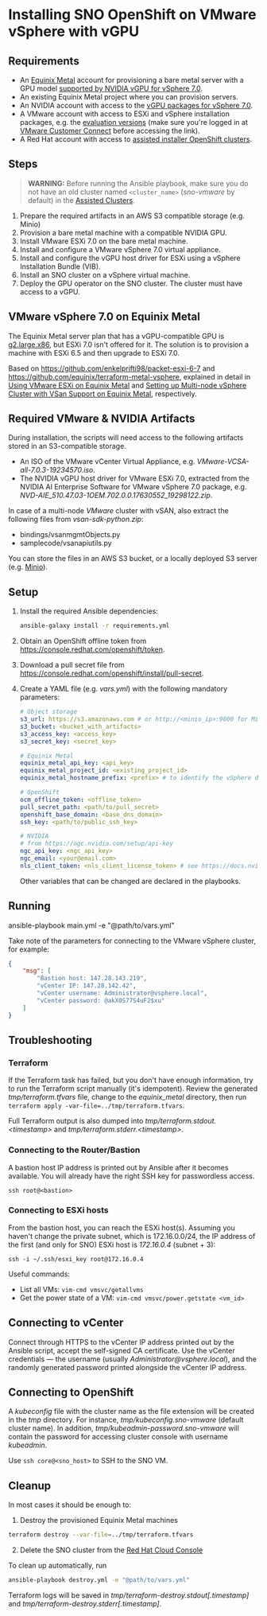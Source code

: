 # Installing SNO OpenShift on VMware vSphere with vGPU

## Requirements

* An [Equinix Metal](https://metal.equinix.com/) account for provisioning a bare metal server with a GPU model [supported by NVIDIA vGPU for vSphere 7.0](https://docs.nvidia.com/grid/latest/product-support-matrix/index.html#abstract__vmware-vsphere).
* An existing Equinix Metal project where you can provision servers.
* An NVIDIA account with access to the [vGPU packages for vSphere 7.0](https://ui.licensing.nvidia.com/software).
* A VMware account with access to ESXi and vSphere installation packages, e.g. the [evaluation versions](https://customerconnect.vmware.com/group/vmware/evalcenter) (make sure you're logged in at [VMware Customer Connect](https://customerconnect.vmware.com/dashboard) before accessing the link).
* A Red Hat account with access to [assisted installer OpenShift clusters](https://console.redhat.com/openshift/assisted-installer/clusters/~new).

## Steps

> **WARNING:** Before running the Ansible playbook, make sure you do not have an old cluster named `<cluster_name>` (_sno-vmware_ by default) in the [Assisted Clusters](https://console.redhat.com/openshift/assisted-installer/clusters).

1. Prepare the required artifacts in an AWS S3 compatible storage (e.g. Minio)
2. Provision a bare metal machine with a compatible NVIDIA GPU.
3. Install VMware ESXi 7.0 on the bare metal machine.
4. Install and configure a VMware vSphere 7.0 virtual appliance.
5. Install and configure the vGPU host driver for ESXi using a vSphere Installation Bundle (VIB).
6. Install an SNO cluster on a vSphere virtual machine.
7. Deploy the GPU operator on the SNO cluster. The cluster must have access to a vGPU.

## VMware vSphere 7.0 on Equinix Metal

The Equinix Metal server plan that has a vGPU-compatible GPU is [g2.large.x86](https://metal.equinix.com/developers/docs/servers/server-specs/#g2largex86), but ESXi 7.0 isn't offered for it. The solution is to provision a machine with ESXi 6.5 and then upgrade to ESXi 7.0.

Based on https://github.com/enkelprifti98/packet-esxi-6-7 and https://github.com/equinix/terraform-metal-vsphere, explained in detail in [Using VMware ESXi on Equinix Metal](https://metal.equinix.com/developers/guides/vmware-esxi/) and [Setting up Multi-node vSphere Cluster with VSan Support on Equinix Metal](https://metal.equinix.com/developers/guides/vmware/), respectively.

## Required VMware & NVIDIA Artifacts

During installation, the scripts will need access to the following artifacts stored in an S3-compatible storage. 

* An ISO of the VMware vCenter Virtual Appliance, e.g. _VMware-VCSA-all-7.0.3-19234570.iso_.
* The NVIDIA vGPU host driver for VMware ESXi 7.0, extracted from the NVIDIA AI Enterprise Software for VMware vSphere 7.0 package, e.g. _NVD-AIE_510.47.03-1OEM.702.0.0.17630552_19298122.zip_.

In case of a multi-node _*VMware*_ cluster with vSAN, also extract the following files from _vsan-sdk-python.zip_:

* bindings/vsanmgmtObjects.py
* samplecode/vsanapiutils.py

You can store the files in an AWS S3 bucket, or a locally deployed S3 server (e.g. [Minio](https://min.io/download)).

## Setup

1. Install the required Ansible dependencies:

    ```sh
    ansible-galaxy install -r requirements.yml
    ```

2. Obtain an OpenShift offline token from https://console.redhat.com/openshift/token.

3. Download a pull secret file from https://console.redhat.com/openshift/install/pull-secret.

4. Create a YAML file (e.g. _vars.yml_) with the following mandatory parameters:

    ```yaml
    # Object storage
    s3_url: https://s3.amazonaws.com # or http://<minio_ip>:9000 for Minio
    s3_bucket: <bucket_with_artifacts>
    s3_access_key: <access_key>
    s3_secret_key: <secret_key>

    # Equinix Metal
    equinix_metal_api_key: <api_key>
    equinix_metal_project_id: <existing_project_id>
    equinix_metal_hostname_prefix: <prefix> # to identify the vSphere deployment in a shared project, e.g. your username

    # OpenShift
    ocm_offline_token: <offline_token>
    pull_secret_path: <path/to/pull_secret>
    openshift_base_domain: <base_dns_domain>
    ssh_key: <path/to/public_ssh_key>

    # NVIDIA
    # from https://ngc.nvidia.com/setup/api-key
    ngc_api_key: <ngc_api_key>
    ngc_email: <your@email.com>
    nls_client_token: <nls_client_license_token> # see https://docs.nvidia.com/license-system/latest/pdf/nvidia-license-system-user-guide.pdf
    ```

    Other variables that can be changed are declared in the playbooks.

## Running

ansible-playbook main.yml -e "@path/to/vars.yml"

Take note of the parameters for connecting to the VMware vSphere cluster, for example:

```json
{
    "msg": [
        "Bastion host: 147.28.143.219",
        "vCenter IP: 147.28.142.42",
        "vCenter username: Administrator@vsphere.local",
        "vCenter password: @akX0S77S4uF2$xu"
    ]
}
```

## Troubleshooting

### Terraform

If the Terraform task has failed, but you don't have enough information, try to run the Terraform script manually (it's idempotent).
Review the generated _tmp/terraform.tfvars_ file, change to the _equinix\_metal_ directory, then run `terraform apply -var-file=../tmp/terraform.tfvars`.

Full Terraform output is also dumped into _tmp/terraform.stdout.&lt;timestamp&gt;_ and _tmp/terraform.stderr.&lt;timestamp&gt;_.

### Connecting to the Router/Bastion

A bastion host IP address is printed out by Ansible after it becomes available. You will already have the right SSH key for passwordless access.

`ssh root@<bastion>`

### Connecting to ESXi hosts

From the bastion host, you can reach the ESXi host(s). Assuming you haven't change the private subnet, which is 172.16.0.0/24, the IP address of the first (and only for SNO) ESXi host is _172.16.0.4_ (subnet + 3):

`ssh -i ~/.ssh/esxi_key root@172.16.0.4`

Useful commands:

* List all VMs: `vim-cmd vmsvc/getallvms`
* Get the power state of a VM: `vim-cmd vmsvc/power.getstate <vm_id>`

## Connecting to vCenter

Connect through HTTPS to the vCenter IP address printed out by the Ansible script, accept the self-signed CA certificate.
Use the vCenter credentials &mdash; the username (usually _Administrator@vsphere.local_), and the randomly generated password printed alongside the vCenter IP address.

## Connecting to OpenShift

A _kubeconfig_ file with the cluster name as the file extension will be created in the _tmp_ directory. For instance, _tmp/kubeconfig.sno-vmware_ (default cluster name). In addition, _tmp/kubeadmin-password.sno-vmware_ will contain the password for accessing cluster console with username _kubeadmin_.

Use `ssh core@<sno_host>` to SSH to the SNO VM.

## Cleanup

In most cases it should be enough to:

1. Destroy the provisioned Equinix Metal machines

```sh
terraform destroy --var-file=../tmp/terraform.tfvars
```

2. Delete the SNO cluster from the [Red Hat Cloud Console](https://console.redhat.com/openshift/assisted-installer/clusters/)

To clean up automatically, run

```sh
ansible-playbook destroy.yml -e "@path/to/vars.yml"
```

Terraform logs will be saved in  _tmp/terraform-destroy.stdout[.timestamp]_ and _tmp/terraform-destroy.stderr[.timestamp]_.